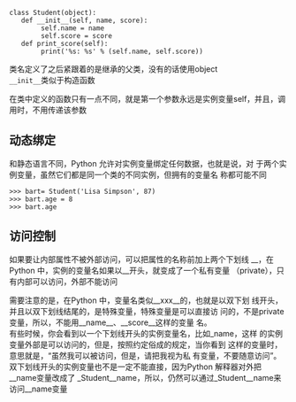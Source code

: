 ```
class Student(object):
   def __init__(self, name, score):
        self.name = name
        self.score = score
   def print_score(self):
        print('%s: %s' % (self.name, self.score))
```
类名定义了之后紧跟着的是继承的父类，没有的话使用object  
`__init__`类似于构造函数
  
在类中定义的函数只有一点不同，就是第一个参数永远是实例变量self，并且，调用时，不用传递该参数

动态绑定
---
和静态语言不同，Python 允许对实例变量绑定任何数据，也就是说，对
于两个实例变量，虽然它们都是同一个类的不同实例，但拥有的变量名
称都可能不同  
```
>>> bart= Student('Lisa Simpson', 87)
>>> bart.age = 8
>>> bart.age 
```

访问控制
---
如果要让内部属性不被外部访问，可以把属性的名称前加上两个下划线
__，在Python 中，实例的变量名如果以__开头，就变成了一个私有变量
（private），只有内部可以访问，外部不能访问    

需要注意的是，在Python 中，变量名类似__xxx__的，也就是以双下划
线开头，并且以双下划线结尾的，是特殊变量，特殊变量是可以直接访
问的，不是private 变量，所以，不能用__name__、__score__这样的变量
名。  
有些时候，你会看到以一个下划线开头的实例变量名，比如_name，这样
的实例变量外部是可以访问的，但是，按照约定俗成的规定，当你看到
这样的变量时，意思就是，“虽然我可以被访问，但是，请把我视为私
有变量，不要随意访问”。  
双下划线开头的实例变量也不是一定不能直接，因为Python 解释器对外把__name变量改成了
_Student__name，所以，仍然可以通过_Student__name来访问__name变量
